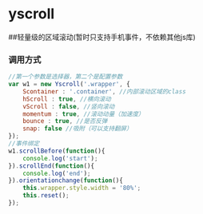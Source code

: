 yscroll
=======

##轻量级的区域滚动(暂时只支持手机事件，不依赖其他js库)


### 调用方式
``` javascript
//第一个参数是选择器，第二个是配置参数
var w1 = new Yscroll('.wrapper', {
	Scontainer : '.container', //内部滚动区域的class
	hScroll : true, //横向滚动
	vScroll : false, //竖向滚动
	momentum : true, //滚动动量（加速度）
	bounce : true, //是否反弹
	snap: false //吸附（可以支持翻屏）
});
//事件绑定
w1.scrollBefore(function(){
	console.log('start'); 
}).scrollEnd(function(){
	console.log('end');
}).orientationchange(function(){
	this.wrapper.style.width = '80%';
	this.reset();
});
```



